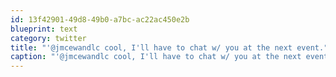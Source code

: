 ```yaml
---
id: 13f42901-49d8-49b0-a7bc-ac22ac450e2b
blueprint: text
category: twitter
title: "'@jmcewandlc cool, I'll have to chat w/ you at the next event."
caption: "'@jmcewandlc cool, I'll have to chat w/ you at the next event."
---
```

